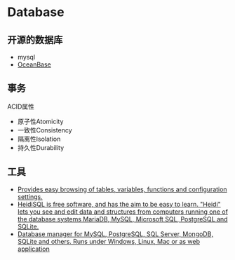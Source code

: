 # Database

## 开源的数据库
- mysql
- [OceanBase](https://github.com/oceanbase/oceanbase)

## 事务
ACID属性
- 原子性Atomicity
- 一致性Consistency
- 隔离性Isolation
- 持久性Durability

## 工具

- [Provides easy browsing of tables, variables, functions and configuration settings.](https://www.timestored.com/qstudio/)
- [HeidiSQL is free software, and has the aim to be easy to learn. "Heidi" lets you see and edit data and structures from computers running one of the database systems MariaDB, MySQL, Microsoft SQL, PostgreSQL and SQLite.](https://www.heidisql.com/)
- [Database manager for MySQL, PostgreSQL, SQL Server, MongoDB, SQLite and others. Runs under Windows, Linux, Mac or as web application ](https://github.com/dbgate/dbgate)
